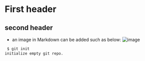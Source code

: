 # First header 

## second header

- an image in Markdown can be added such as below:
![image](https://octodex.github.com/images/yaktocat.png)


```bash
 $ git init
initialize empty git repo. 
```

